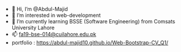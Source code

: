 - 👋 Hi, I’m @Abdul-Majid
- 👀 I’m interested in web-development 
- 🌱 I’m currently learning BSSE (Software Engineering) from Comsats University Lahore
- 📫 fa19-bse-014@cuilahore.edu.pk
- portfolio : https://abdul-majid10.github.io/Web-Bootstrap-CV_Q1/

<!---
Abdul-Majid10/Abdul-Majid10 is a ✨ special ✨ repository because its `README.md` (this file) appears on your GitHub profile.
You can click the Preview link to take a look at your changes.
--->
